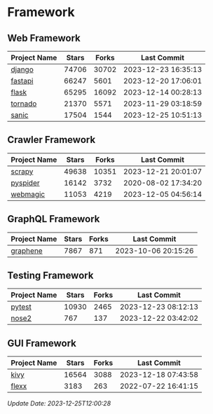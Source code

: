 # Framework

## Web Framework
| Project Name | Stars | Forks | Last Commit |
| ------------ | ----- | ----- | ----------- |
| [django](https://github.com/django/django) | 74706 | 30702 | 2023-12-23 16:35:13 |
| [fastapi](https://github.com/tiangolo/fastapi) | 66247 | 5601 | 2023-12-20 17:06:01 |
| [flask](https://github.com/pallets/flask) | 65295 | 16092 | 2023-12-14 00:28:13 |
| [tornado](https://github.com/tornadoweb/tornado) | 21370 | 5571 | 2023-11-29 03:18:59 |
| [sanic](https://github.com/sanic-org/sanic) | 17504 | 1544 | 2023-12-25 10:51:13 |

## Crawler Framework
| Project Name | Stars | Forks | Last Commit |
| ------------ | ----- | ----- | ----------- |
| [scrapy](https://github.com/scrapy/scrapy) | 49638 | 10351 | 2023-12-21 20:01:07 |
| [pyspider](https://github.com/binux/pyspider) | 16142 | 3732 | 2020-08-02 17:34:20 |
| [webmagic](https://github.com/code4craft/webmagic) | 11053 | 4219 | 2023-12-05 04:56:14 |

## GraphQL Framework
| Project Name | Stars | Forks | Last Commit |
| ------------ | ----- | ----- | ----------- |
| [graphene](https://github.com/graphql-python/graphene) | 7867 | 871 | 2023-10-06 20:15:26 |

## Testing Framework
| Project Name | Stars | Forks | Last Commit |
| ------------ | ----- | ----- | ----------- |
| [pytest](https://github.com/pytest-dev/pytest) | 10930 | 2465 | 2023-12-23 08:12:13 |
| [nose2](https://github.com/nose-devs/nose2) | 767 | 137 | 2023-12-22 03:42:02 |

## GUI Framework
| Project Name | Stars | Forks | Last Commit |
| ------------ | ----- | ----- | ----------- |
| [kivy](https://github.com/kivy/kivy) | 16564 | 3088 | 2023-12-18 07:43:58 |
| [flexx](https://github.com/flexxui/flexx) | 3183 | 263 | 2022-07-22 16:41:15 |

*Update Date: 2023-12-25T12:00:28*